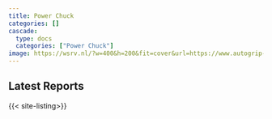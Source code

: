 ```yaml
---
title: Power Chuck
categories: []
cascade:
  type: docs
  categories: ["Power Chuck"]
image: https://wsrv.nl/?w=400&h=200&fit=cover&url=https://www.autogrip-machinery.com/web/image/16827-e664845e/COM_002.jpg
---
```


## Latest Reports

{{< site-listing>}}